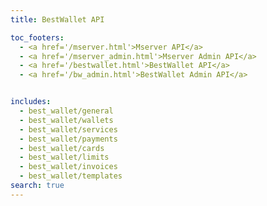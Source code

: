 ```yaml
---
title: BestWallet API

toc_footers:
  - <a href='/mserver.html'>Mserver API</a>
  - <a href='/mserver_admin.html'>Mserver Admin API</a>
  - <a href='/bestwallet.html'>BestWallet API</a>
  - <a href='/bw_admin.html'>BestWallet Admin API</a>


includes:
  - best_wallet/general
  - best_wallet/wallets
  - best_wallet/services
  - best_wallet/payments
  - best_wallet/cards
  - best_wallet/limits
  - best_wallet/invoices
  - best_wallet/templates
search: true
---
```


